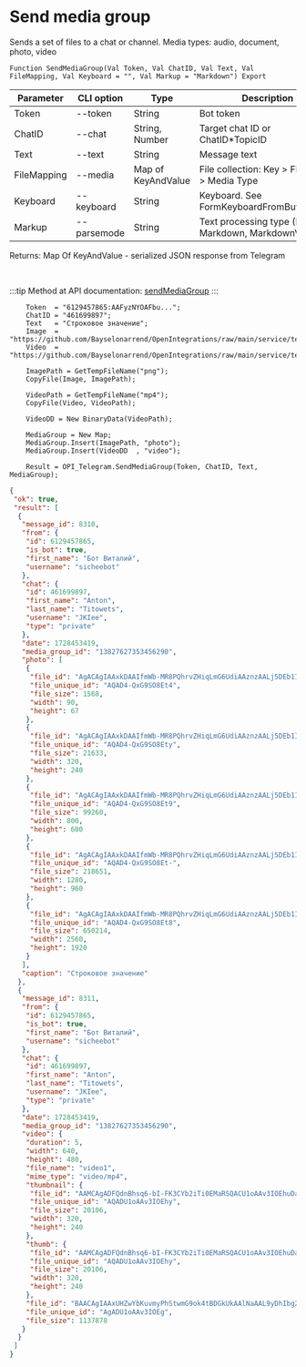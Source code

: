 ﻿---
sidebar_position: 7
---

# Send media group
 Sends a set of files to a chat or channel. Media types: audio, document, photo, video



`Function SendMediaGroup(Val Token, Val ChatID, Val Text, Val FileMapping, Val Keyboard = "", Val Markup = "Markdown") Export`

  | Parameter | CLI option | Type | Description |
  |-|-|-|-|
  | Token | --token | String | Bot token |
  | ChatID | --chat | String, Number | Target chat ID or ChatID*TopicID |
  | Text | --text | String | Message text |
  | FileMapping | --media | Map of KeyAndValue | File collection: Key > File, Value > Media Type |
  | Keyboard | --keyboard | String | Keyboard. See FormKeyboardFromButtonArray |
  | Markup | --parsemode | String | Text processing type (HTML, Markdown, MarkdownV2) |

  
  Returns:  Map Of KeyAndValue - serialized JSON response from Telegram

<br/>

:::tip
Method at API documentation: [sendMediaGroup](https://core.telegram.org/bots/api#sendmediagroup)
:::
<br/>


```bsl title="Code example"
    Token  = "6129457865:AAFyzNYOAFbu...";
    ChatID = "461699897";
    Text   = "Строковое значение";
    Image  = "https://github.com/Bayselonarrend/OpenIntegrations/raw/main/service/test_data/picture.jpg";
    Video  = "https://github.com/Bayselonarrend/OpenIntegrations/raw/main/service/test_data/video.mp4";

    ImagePath = GetTempFileName("png");
    CopyFile(Image, ImagePath);

    VideoPath = GetTempFileName("mp4");
    CopyFile(Video, VideoPath);

    VideoDD = New BinaryData(VideoPath);

    MediaGroup = New Map;
    MediaGroup.Insert(ImagePath, "photo");
    MediaGroup.Insert(VideoDD  , "video");

    Result = OPI_Telegram.SendMediaGroup(Token, ChatID, Text, MediaGroup);
```
 



```json title="Result"
{
 "ok": true,
 "result": [
  {
   "message_id": 8310,
   "from": {
    "id": 6129457865,
    "is_bot": true,
    "first_name": "Бот Виталий",
    "username": "sicheebot"
   },
   "chat": {
    "id": 461699897,
    "first_name": "Anton",
    "last_name": "Titowets",
    "username": "JKIee",
    "type": "private"
   },
   "date": 1728453419,
   "media_group_id": "13827627353456290",
   "photo": [
    {
     "file_id": "AgACAgIAAxkDAAIfmWb-MR8PQhrvZHiqLmG6UdiAAznzAALj5DEb1I7wSxB3bmqDIveAAQADAgADcwADNgQ",
     "file_unique_id": "AQAD4-QxG9SO8Et4",
     "file_size": 1568,
     "width": 90,
     "height": 67
    },
    {
     "file_id": "AgACAgIAAxkDAAIfmWb-MR8PQhrvZHiqLmG6UdiAAznzAALj5DEb1I7wSxB3bmqDIveAAQADAgADbQADNgQ",
     "file_unique_id": "AQAD4-QxG9SO8Ety",
     "file_size": 21633,
     "width": 320,
     "height": 240
    },
    {
     "file_id": "AgACAgIAAxkDAAIfmWb-MR8PQhrvZHiqLmG6UdiAAznzAALj5DEb1I7wSxB3bmqDIveAAQADAgADeAADNgQ",
     "file_unique_id": "AQAD4-QxG9SO8Et9",
     "file_size": 99260,
     "width": 800,
     "height": 600
    },
    {
     "file_id": "AgACAgIAAxkDAAIfmWb-MR8PQhrvZHiqLmG6UdiAAznzAALj5DEb1I7wSxB3bmqDIveAAQADAgADeQADNgQ",
     "file_unique_id": "AQAD4-QxG9SO8Et-",
     "file_size": 218651,
     "width": 1280,
     "height": 960
    },
    {
     "file_id": "AgACAgIAAxkDAAIfmWb-MR8PQhrvZHiqLmG6UdiAAznzAALj5DEb1I7wSxB3bmqDIveAAQADAgADdwADNgQ",
     "file_unique_id": "AQAD4-QxG9SO8Et8",
     "file_size": 650214,
     "width": 2560,
     "height": 1920
    }
   ],
   "caption": "Строковое значение"
  },
  {
   "message_id": 8311,
   "from": {
    "id": 6129457865,
    "is_bot": true,
    "first_name": "Бот Виталий",
    "username": "sicheebot"
   },
   "chat": {
    "id": 461699897,
    "first_name": "Anton",
    "last_name": "Titowets",
    "username": "JKIee",
    "type": "private"
   },
   "date": 1728453419,
   "media_group_id": "13827627353456290",
   "video": {
    "duration": 5,
    "width": 640,
    "height": 480,
    "file_name": "video1",
    "mime_type": "video/mp4",
    "thumbnail": {
     "file_id": "AAMCAgADFQdnBhsq6-bI-FK3CYb2iTi0EMaRSQACU1oAAv3IOEhuDaGGTZyj9AEAB20AAzYE",
     "file_unique_id": "AQADU1oAAv3IOEhy",
     "file_size": 20106,
     "width": 320,
     "height": 240
    },
    "thumb": {
     "file_id": "AAMCAgADFQdnBhsq6-bI-FK3CYb2iTi0EMaRSQACU1oAAv3IOEhuDaGGTZyj9AEAB20AAzYE",
     "file_unique_id": "AQADU1oAAv3IOEhy",
     "file_size": 20106,
     "width": 320,
     "height": 240
    },
    "file_id": "BAACAgIAAxUHZwYbKuvmyPhStwmG9ok4tBDGkUkAAlNaAAL9yDhIbg2hhk2co_Q2BA",
    "file_unique_id": "AgADU1oAAv3IOEg",
    "file_size": 1137878
   }
  }
 ]
}
```
